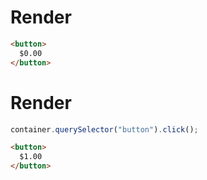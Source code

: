 # Render
```html
<button>
  $0.00
</button>
```


# Render
```js
container.querySelector("button").click();
```
```html
<button>
  $1.00
</button>
```
